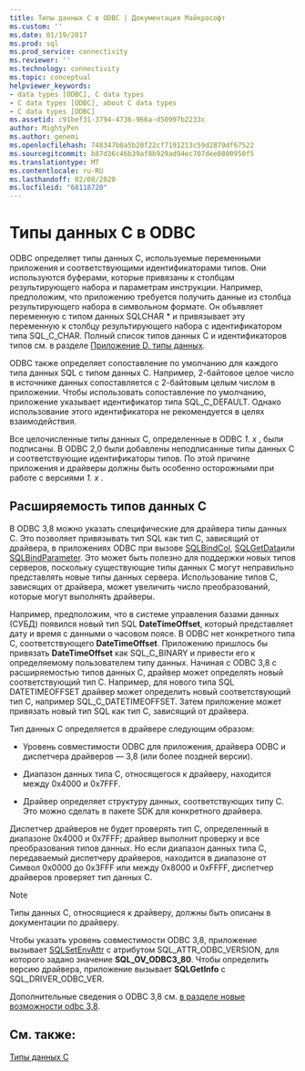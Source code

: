 ```yaml
---
title: Типы данных C в ODBC | Документация Майкрософт
ms.custom: ''
ms.date: 01/19/2017
ms.prod: sql
ms.prod_service: connectivity
ms.reviewer: ''
ms.technology: connectivity
ms.topic: conceptual
helpviewer_keywords:
- data types [ODBC], C data types
- C data types [ODBC], about C data types
- C data types [ODBC]
ms.assetid: c91bef31-3794-4736-966a-d50997b2233c
author: MightyPen
ms.author: genemi
ms.openlocfilehash: 748347b0a5b20f22cf7191213c59d2879df67522
ms.sourcegitcommit: b87d36c46b39af8b929ad94ec707dee8800950f5
ms.translationtype: MT
ms.contentlocale: ru-RU
ms.lasthandoff: 02/08/2020
ms.locfileid: "68118720"
---
```

# <a name="c-data-types-in-odbc"></a>Типы данных C в ODBC
ODBC определяет типы данных C, используемые переменными приложения и соответствующими идентификаторами типов. Они используются буферами, которые привязаны к столбцам результирующего набора и параметрам инструкции. Например, предположим, что приложению требуется получить данные из столбца результирующего набора в символьном формате. Он объявляет переменную с типом данных SQLCHAR * и привязывает эту переменную к столбцу результирующего набора с идентификатором типа SQL_C_CHAR. Полный список типов данных C и идентификаторов типов см. в разделе [Приложение D. типы данных](../../../odbc/reference/appendixes/appendix-d-data-types.md).  
  
 ODBC также определяет сопоставление по умолчанию для каждого типа данных SQL с типом данных C. Например, 2-байтовое целое число в источнике данных сопоставляется с 2-байтовым целым числом в приложении. Чтобы использовать сопоставление по умолчанию, приложение указывает идентификатор типа SQL_C_DEFAULT. Однако использование этого идентификатора не рекомендуется в целях взаимодействия.  
  
 Все целочисленные типы данных C, определенные в ODBC *1. x* , были подписаны. В ODBC 2,0 были добавлены неподписанные типы данных C и соответствующие идентификаторы типов. По этой причине приложения и драйверы должны быть особенно осторожными при работе с версиями *1. x* .  
  
## <a name="c-data-type-extensibility"></a>Расширяемость типов данных C  
 В ODBC 3,8 можно указать специфические для драйвера типы данных C. Это позволяет привязывать тип SQL как тип C, зависящий от драйвера, в приложениях ODBC при вызове [SQLBindCol](../../../odbc/reference/syntax/sqlbindcol-function.md), [SQLGetData](../../../odbc/reference/syntax/sqlgetdata-function.md)или [SQLBindParameter](../../../odbc/reference/syntax/sqlbindparameter-function.md). Это может быть полезно для поддержки новых типов серверов, поскольку существующие типы данных C могут неправильно представлять новые типы данных сервера. Использование типов C, зависящих от драйвера, может увеличить число преобразований, которые могут выполнять драйверы.  
  
 Например, предположим, что в системе управления базами данных (СУБД) появился новый тип SQL **DateTimeOffset**, который представляет дату и время с данными о часовом поясе. В ODBC нет конкретного типа C, соответствующего **DateTimeOffset**. Приложению пришлось бы привязать **DateTimeOffset** как SQL_C_BINARY и привести его к определяемому пользователем типу данных. Начиная с ODBC 3,8 с расширяемостью типов данных C, драйвер может определять новый соответствующий тип C. Например, для нового типа SQL DATETIMEOFFSET драйвер может определить новый соответствующий тип C, например SQL_C_DATETIMEOFFSET. Затем приложение может привязать новый тип SQL как тип C, зависящий от драйвера.  
  
 Тип данных C определяется в драйвере следующим образом:  
  
-   Уровень совместимости ODBC для приложения, драйвера ODBC и диспетчера драйверов — 3,8 (или более поздней версии).  
  
-   Диапазон данных типа C, относящегося к драйверу, находится между 0x4000 и 0x7FFF.  
  
-   Драйвер определяет структуру данных, соответствующих типу C.  Это можно сделать в пакете SDK для конкретного драйвера.  
  
 Диспетчер драйверов не будет проверять тип C, определенный в диапазоне 0x4000 и 0x7FFF; драйвер выполнит проверку и все преобразования типов данных. Но если диапазон данных типа C, передаваемый диспетчеру драйверов, находится в диапазоне от Символ 0x0000 до 0x3FFF или между 0x8000 и 0xFFFF, диспетчер драйверов проверяет тип данных C.  
  
> [!NOTE]  
>  Типы данных C, относящиеся к драйверу, должны быть описаны в документации по драйверу.  
  
 Чтобы указать уровень совместимости ODBC 3,8, приложение вызывает [SQLSetEnvAttr](../../../odbc/reference/syntax/sqlsetenvattr-function.md) с атрибутом SQL_ATTR_ODBC_VERSION, для которого задано значение **SQL_OV_ODBC3_80**. Чтобы определить версию драйвера, приложение вызывает **SQLGetInfo** с SQL_DRIVER_ODBC_VER.  
  
 Дополнительные сведения о ODBC 3,8 см. [в разделе новые возможности odbc 3,8](../../../odbc/reference/what-s-new-in-odbc-3-8.md).  
  
## <a name="see-also"></a>См. также:  
 [Типы данных C](../../../odbc/reference/appendixes/c-data-types.md)
